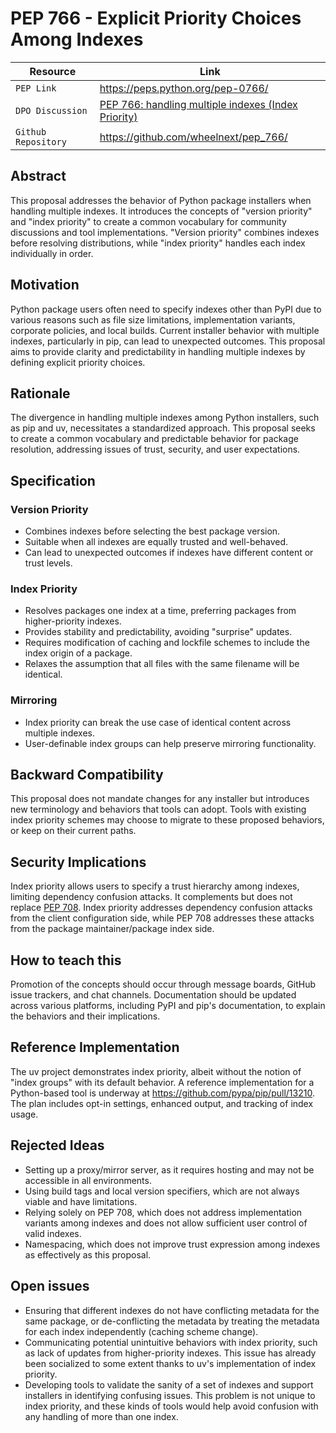 # PEP 766 - Explicit Priority Choices Among Indexes

| Resource            | Link                                                                                  |
| ------------------- | ------------------------------------------------------------------------------------- |
| `PEP Link`          | <https://peps.python.org/pep-0766/>                                                   |
| `DPO Discussion`    | [PEP 766: handling multiple indexes (Index Priority)](https://discuss.python.org/t/pep-766-handling-multiple-indexes-index-priority/71589) |
| `Github Repository` | <https://github.com/wheelnext/pep_766/>                                               |

## Abstract

This proposal addresses the behavior of Python package installers when handling multiple indexes. It introduces the concepts
of "version priority" and "index priority" to create a common vocabulary for community discussions and tool
implementations. "Version priority" combines indexes before resolving distributions, while "index priority" handles
each index individually in order.

## Motivation

Python package users often need to specify indexes other than PyPI due to various reasons such as file size limitations,
implementation variants, corporate policies, and local builds. Current installer behavior with multiple indexes,
particularly in pip, can lead to unexpected outcomes. This proposal aims to provide clarity and predictability in
handling multiple indexes by defining explicit priority choices.

## Rationale

The divergence in handling multiple indexes among Python installers, such as pip and uv, necessitates a standardized
approach. This proposal seeks to create a common vocabulary and predictable behavior for package resolution, addressing
issues of trust, security, and user expectations.

## Specification

### Version Priority

- Combines indexes before selecting the best package version.
- Suitable when all indexes are equally trusted and well-behaved.
- Can lead to unexpected outcomes if indexes have different content or trust levels.

### Index Priority

- Resolves packages one index at a time, preferring packages from higher-priority indexes.
- Provides stability and predictability, avoiding "surprise" updates.
- Requires modification of caching and lockfile schemes to include the index origin of a package.
- Relaxes the assumption that all files with the same filename will be identical.

### Mirroring

- Index priority can break the use case of identical content across multiple indexes.
- User-definable index groups can help preserve mirroring functionality.

## Backward Compatibility

This proposal does not mandate changes for any installer but introduces new terminology and behaviors that tools can adopt.
Tools with existing index priority schemes may choose to migrate to these proposed behaviors, or keep on their current paths.

## Security Implications

Index priority allows users to specify a trust hierarchy among indexes, limiting dependency confusion attacks. It
complements but does not replace [PEP 708](https://peps.python.org/pep-0708/). Index priority addresses dependency
confusion attacks from the client configuration side, while PEP 708 addresses these attacks from the package
maintainer/package index side.

## How to teach this

Promotion of the concepts should occur through message boards, GitHub issue trackers, and chat channels. Documentation
should be updated across various platforms, including PyPI and pip's documentation, to explain the behaviors and their implications.

## Reference Implementation

The uv project demonstrates index priority, albeit without the notion of "index groups" with its default behavior. A
reference implementation for a Python-based tool is underway at https://github.com/pypa/pip/pull/13210. The plan
includes opt-in settings, enhanced output, and tracking of index usage.

## Rejected Ideas

- Setting up a proxy/mirror server, as it requires hosting and may not be accessible in all environments.
- Using build tags and local version specifiers, which are not always viable and have limitations.
- Relying solely on PEP 708, which does not address implementation variants among indexes and does not allow sufficient
user control of valid indexes.
- Namespacing, which does not improve trust expression among indexes as effectively as this proposal.

## Open issues

- Ensuring that different indexes do not have conflicting metadata for the same package, or de-conflicting the metadata
by treating the metadata for each index independently (caching scheme change).
- Communicating potential unintuitive behaviors with index priority, such as lack of updates from higher-priority
indexes. This issue has already been socialized to some extent thanks to uv's implementation of index priority.
- Developing tools to validate the sanity of a set of indexes and support installers in identifying confusing issues.
This problem is not unique to index priority, and these kinds of tools would help avoid confusion with any handling of
more than one index.
